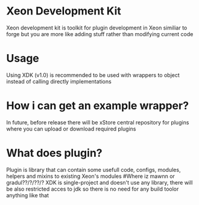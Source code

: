 # Xeon Development Kit
Xeon development kit is toolkit for plugin development in Xeon similiar to forge but you are more like adding stuff rather than modifying current code
# Usage
Using XDK (v1.0) is recommended to be used with wrappers to object instead of calling directly implementations
# How i can get an example wrapper?
In future, before release there will be xStore central repository for plugins where you can upload or download required plugins
# What does plugin?
Plugin is library that can contain some usefull code, configs, modules, helpers and mixins to existing Xeon's modules
#Where iz mawnn or gradul??/?/??/?
XDK is single-project and doesn't use any library, there will be also restricted acces to jdk so there is no need for any build toolor anything like that
